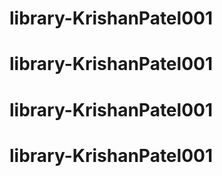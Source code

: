 # library-KrishanPatel001
# library-KrishanPatel001
# library-KrishanPatel001
# library-KrishanPatel001
